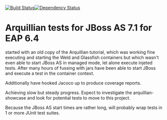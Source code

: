 [![Build Status](https://travis-ci.org/andyglick/jboss-as-7.1-arquillian-container-managed-demo.svg?branch=master)](https://travis-ci.org/andyglick/jboss-as-7.1-arquillian-container-managed-demo)[![Dependency Status](https://www.versioneye.com/user/projects/57a62edd0f6400002c8da2cd/badge.svg?style=flat-square)](https://www.versioneye.com/user/projects/57a62edd0f6400002c8da2cd)
# Arquillian tests for JBoss AS 7.1 for EAP 6.4

started with an old copy of the Arquillian tutorial, which was working
fine executing and starting the Weld and Glassfish containers but which
wasn't even able to start JBoss AS in managed mode, let alone execute
injeted tests. After many hours of fussing with jars have been able to start
JBoss and execute a test in the container context.

Additionally have hooked Jacoco up to produce coverage reports.

Achieving slow but steady progress. Expect to investigate the
arquillian-showcase and look for potential tests to move to this project.

Because the JBoss AS start times are rather long, will probably wrap
tests in 1 or more JUnit test suites.